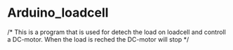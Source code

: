 # Arduino_loadcell
/* This is a program that is used for detech the load on loadcell and controll a DC-motor. When the load is reched the DC-motor will stop */
